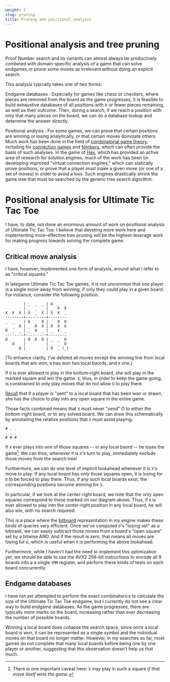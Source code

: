 ```yaml
---
weight: 5
slug: pruning
title: Pruning and positional analysis
---
```


# Positional analysis and tree pruning

Proof Number search and its variants can almost always be productively combined with domain-specific analysis of a game that can solve endgames or prune some moves as irrelevant without doing an explicit search.

This analysis typically takes one of two forms:

Endgame databases
: Especially for games like chess or checkers, where pieces are removed from the board as the game progresses, it is feasible to build exhaustive databases of all positions with _k_ or fewer pieces remaining, as well as their outcome. Then, during a search, if we reach a position with only that many  pieces on the board, we can do a database lookup and determine the answer directly.

Positional analysis
: For some games, we can prove that certain positions are winning or losing analytically, or that certain moves dominate others. Much work has been done in the field of [combinatorial game theory][cgt], including for [connection games][connection] and [Nimbers][nimbers], which can often provide the basis of such analyses. In the game of [Hex][hex], which has provided an active area of research for solution engines, much of the work has been on developing improved "virtual connection engines," which can statically prove positions, or prove that a player must make a given move (or one of a set of moves) in order to avoid a loss. Such engines drastically shrink the game tree that must be searched by the generic tree search algorithm.

# Positional analysis for Ultimate Tic Tac Toe

I have, to date, not done an enormous amount of work on positional analysis of Ultimate Tic Tac Toe. I believe that devoting more work here and implementing more-effective tree pruning will be the highest-leverage work for making progress towards solving the complete game.

## Critical move analysis

I have, however, implemented one form of analysis, around what I refer to as "critical squares."

In lategame Ultimate Tic Tac Toe games, it is not uncommon that one player is a single move away from winning, if only they could play in a given board. For instance, consider the following position:

```
        | _  _  _ | O  _  _
        | _  _  _ | _  X  X
X  X  X | X  _  X | X  X  _
--------+---------+--------
_  _  _ | O  _  O | _  O  O
_  _  X | _  X  X | X  X  O
O  _  _ | _  O  _ | _  X  _
--------+---------+--------
O       | O  O  O | _  _  O
   O    |         | _  _  O
      O |         | X  _ (_)
```

(To enhance clarity, I've deleted all moves except the winning line from local boards that are won; `O` has won two local baords, and `X` one.)

If `O` is ever allowed to play in the bottom-right board, she will play in the marked square and win the game. `X`, thus, in order to keep the game going, is constrained to only play moves that do not allow `O` to play there.

[Recall][game-rules] that if a player is "sent" to a local board that has been won or drawn, she has the choice to play into any open square in the entire game.

Those facts combined means that `X` must never "send" O to either the bottom-right board, or to any solved board. We can draw this schematically by annotating the relative positions that `X` must avoid playing:

```
# . .
. . .
# # #
```

If `X` ever plays into one of those squares -- in any local baord -- he loses the game[^winning]. We can thus, whenever it is `X`'s turn to play, immediately exclude those moves from the search tree!

Furthermore, we can do one level of implicit lookahead whenever it is `X`'s move to play: If any local board has _only_ those squares open, it is losing for `O` to be forced to play there. Thus, if any such local boards exist, the corresponding positions become _winning_ for `X`.

In particular, if we look at the center-right board, we note that the only open squares correspond to those marked on our diagram above. Thus, if `X` is ever allowed to play into the center-right position in any local board, he will also win, with no search required.

This is a place where the [bitboard][bitboard] representation in my engine makes these kinds of queries very efficient. Once we've computed `O`'s "losing set" as a bitmask, we can easily subtract those moves from a board's "open square" set by a bitwise AND. And if the result is zero, that means all moves are losing for `O`, which is useful when `X` is performing the above lookahead.

Furthermore, while I haven't had the need to implement this optimization yet, we should be able to use the AVX2 256-bit instructions to encode all 9 boards into a a single `YMM` register, and perform these kinds of tests on each board concurrently.

## Endgame databases

I have not yet attempted to perform the exact combinatorics to calculate the size of the Ultimate Tic Tac Toe endgame, but I currently do not see a clear way to build endgame databases. As the game progresses, there are typically _more_ marks on the board, increasing rather than ever decreasing the number of possible boards.

Winning a local board does collapse the search space, since once a local board is won, it can be represented as a single symbol and the individual moves on that board no longer matter. However, in my searches so far, most games do not complete that many local boards before being one by one player or another, suggesting that this observation doesn't help us that much.

[game-rules]: /docs/ultimate/the-game/
[cgt]: https://en.wikipedia.org/wiki/Combinatorial_game_theory
[connection]: https://en.wikipedia.org/wiki/Connection_game
[nimbers]: https://en.wikipedia.org/wiki/Nimber
[hex]: https://en.wikipedia.org/wiki/Hex_(board_game)
[bitboard]: /docs/ultimate/efficient-representation/#our-representation

[^winning]: There is one important caveat here: `X` may play in such a square _if that move itself wins the game_.
